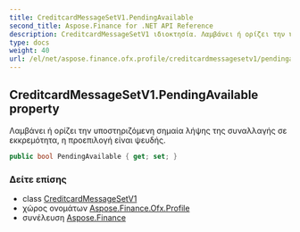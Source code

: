 ```yaml
---
title: CreditcardMessageSetV1.PendingAvailable
second_title: Aspose.Finance for .NET API Reference
description: CreditcardMessageSetV1 ιδιοκτησία. Λαμβάνει ή ορίζει την υποστηριζόμενη σημαία λήψης της συναλλαγής σε εκκρεμότητα η προεπιλογή είναι ψευδής.
type: docs
weight: 40
url: /el/net/aspose.finance.ofx.profile/creditcardmessagesetv1/pendingavailable/
---
```

## CreditcardMessageSetV1.PendingAvailable property

Λαμβάνει ή ορίζει την υποστηριζόμενη σημαία λήψης της συναλλαγής σε εκκρεμότητα, η προεπιλογή είναι ψευδής.

```csharp
public bool PendingAvailable { get; set; }
```

### Δείτε επίσης

* class [CreditcardMessageSetV1](../)
* χώρος ονομάτων [Aspose.Finance.Ofx.Profile](../../creditcardmessagesetv1/)
* συνέλευση [Aspose.Finance](../../../)


